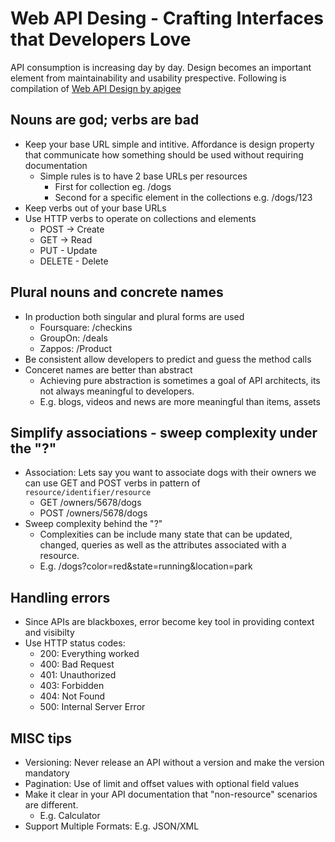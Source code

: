 # Web API Desing - Crafting Interfaces that Developers Love

API consumption is increasing day by day. Design becomes an important element from maintainability and usability prespective. Following is compilation of [Web API Design by apigee](https://apigee.com/about/resources/ebooks/web-api-design)

## Nouns are god; verbs are bad

- Keep your base URL simple and intitive. Affordance is design property that communicate how something should be used without requiring documentation
	- Simple rules is to have 2 base URLs per resources
		- First for collection eg. /dogs
		- Second for a specific element in the collections e.g. /dogs/123
- Keep verbs out of your base URLs
- Use HTTP verbs to operate on collections and elements
	- POST -> Create
	- GET -> Read
	- PUT - Update
	- DELETE - Delete

## Plural nouns and concrete names

- In production both singular and plural forms are used
	- Foursquare: /checkins
	- GroupOn: /deals
	- Zappos: /Product
- Be consistent allow developers to predict and guess the method calls
- Conceret names are better than abstract
	- Achieving pure abstraction is sometimes a goal of API architects, its not always meaningful to developers. 
	- E.g. blogs, videos and news are more meaningful than items, assets

## Simplify associations - sweep complexity under the "?"

- Association: Lets say you want to associate dogs with their owners we can use GET and POST verbs in pattern of `resource/identifier/resource`
	- GET /owners/5678/dogs
	- POST /owners/5678/dogs
- Sweep complexity behind the "?"
	- Complexities can be include many state that can be updated, changed, queries as well as the attributes associated with a resource.
	- E.g. /dogs?color=red&state=running&location=park

## Handling errors

- Since APIs are blackboxes, error become key tool in providing context and visibilty
- Use HTTP status codes:
	- 200: Everything worked
	- 400: Bad Request
	- 401: Unauthorized
	- 403: Forbidden
	- 404: Not Found
	- 500: Internal Server Error

## MISC tips

- Versioning: Never release an API without a version and make the version mandatory
- Pagination: Use of limit and offset values with optional field values
- Make it clear in your API documentation that "non-resource" scenarios are different.
	- E.g. Calculator
- Support Multiple Formats: E.g. JSON/XML
